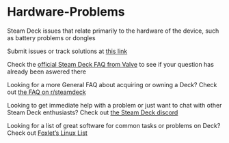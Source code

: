 # Hardware-Problems
Steam Deck issues that relate primarily to the hardware of the device, such as battery problems or dongles

Submit issues or track solutions at [this link](https://github.com/Steam-Deck-Common-Problems-Solutions/Hardware-Problems/issues)

Check the [official Steam Deck FAQ from Valve](https://help.steampowered.com/en/faqs/view/671A-4453-E8D2-323C) to see if your question has already been aswered there

Looking for a more General FAQ about acquiring or owning a Deck? Check out [the FAQ on r/steamdeck](https://www.reddit.com/r/SteamDeck/comments/syt8qv/steam_deck_enhanced_faq/)

Looking to get immediate help with a problem or just want to chat with other Steam Deck enthusiasts? Check out [the Steam Deck discord](https://discord.gg/jagHkbEgPG)

Looking for a list of great software for common tasks or problems on Deck? Check out [Foxlet’s Linux List](https://fox.furcode.co/linux-list/)
